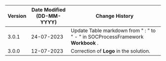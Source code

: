 | **Version** | **Date Modified (DD-MM-YYYY)** | **Change History**                          |
|-------------|--------------------------------|---------------------------------------------|
| 3.0.1       | 24-07-2023                     | Update Table markdown from " : " to " - " in SOCProcessFramework **Workbook** . |
| 3.0.0       | 12-07-2023                     | Correction of **Logo** in the solution. |

